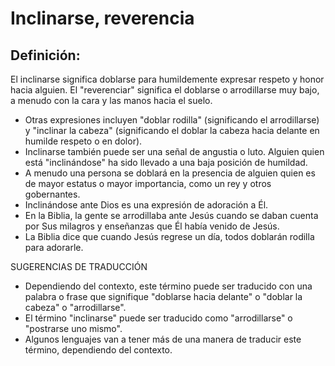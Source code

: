 # Inclinarse, reverencia

## Definición: 

El inclinarse significa doblarse para humildemente expresar respeto y honor hacia alguien. El "reverenciar" significa el doblarse o arrodillarse muy bajo, a menudo con la cara y las manos hacia el suelo.

* Otras expresiones incluyen "doblar rodilla" (significando el arrodillarse) y "inclinar la cabeza" (significando el doblar la cabeza hacia delante en humilde respeto o en dolor).
* Inclinarse también puede ser una señal de angustia o luto. Alguien quien está "inclinándose" ha sido llevado a una baja posición de humildad.
* A menudo una persona se doblará en la presencia de alguien quien es de mayor estatus o mayor importancia, como un rey y otros gobernantes.
* Inclinándose ante Dios es una expresión de adoración a Él.
* En la Biblia, la gente se arrodillaba ante Jesús cuando se daban cuenta por Sus milagros y enseñanzas que Él había venido de Jesús.
* La Biblia dice que cuando Jesús regrese un día, todos doblarán rodilla para adorarle.

SUGERENCIAS DE TRADUCCIÓN

* Dependiendo del contexto, este término puede ser traducido con una palabra o frase que signifique "doblarse hacia delante" o "doblar la cabeza" o "arrodillarse".
* El término "inclinarse" puede ser traducido como "arrodillarse" o "postrarse uno mismo".
* Algunos lenguajes van a tener más de una manera de traducir este término, dependiendo del contexto.

